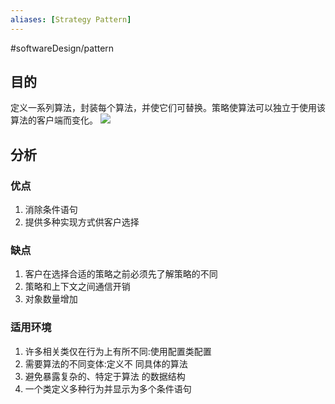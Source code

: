 ```yaml
---
aliases: [Strategy Pattern]
---
```

#softwareDesign/pattern
## 目的

定义一系列算法，封装每个算法，并使它们可替换。策略使算法可以独立于使用该算法的客户端而变化。
![](https://spricoder.oss-cn-shanghai.aliyuncs.com/2021-Software-System-Design/img/lec02/21.png)

## 分析

### 优点
1. 消除条件语句  
2. 提供多种实现方式供客户选择

### 缺点
1. 客户在选择合适的策略之前必须先了解策略的不同
2. 策略和上下文之间通信开销
3. 对象数量增加

### 适用环境
1.  许多相关类仅在行为上有所不同:使用配置类配置
2.  需要算法的不同变体:定义不 同具体的算法
3.  避免暴露复杂的、特定于算法 的数据结构
4. 一个类定义多种行为并显示为多个条件语句